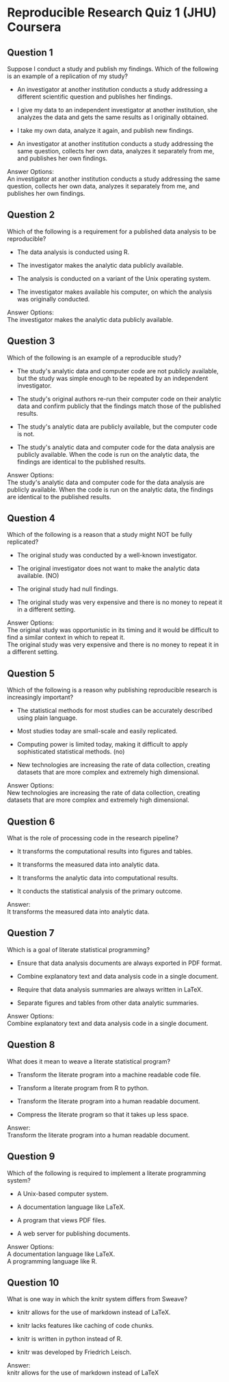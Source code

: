 # Reproducible Research Quiz 1 (JHU) Coursera

Question 1
----------
Suppose I conduct a study and publish my findings. Which of the following is an example of a replication of my study?

* An investigator at another institution conducts a study addressing a different scientific question and publishes her findings.

* I give my data to an independent investigator at another institution, she analyzes the data and gets the same results as I originally obtained. 

* I take my own data, analyze it again, and publish new findings.

* An investigator at another institution conducts a study addressing the same question, collects her own data, analyzes it separately from me, and publishes her own findings.

Answer Options: </br>
An investigator at another institution conducts a study addressing the same question, collects her own data, analyzes it separately from me, and publishes her own findings.

Question 2
----------
Which of the following is a requirement for a published data analysis to be reproducible?

* The data analysis is conducted using R.

* The investigator makes the analytic data publicly available.

* The analysis is conducted on a variant of the Unix operating system.

* The investigator makes available his computer, on which the analysis was originally conducted.

Answer Options: </br>
The investigator makes the analytic data publicly available.

Question 3
----------
Which of the following is an example of a reproducible study?

* The study's analytic data and computer code are not publicly available, but the study was simple enough to be repeated by an independent investigator.

* The study's original authors re-run their computer code on their analytic data and confirm publicly that the findings match those of the published results.

* The study's analytic data are publicly available, but the computer code is not.

* The study's analytic data and computer code for the data analysis are publicly available. When the code is run on the analytic data, the findings are identical to the published results.

Answer Options: </br>
The study's analytic data and computer code for the data analysis are publicly available. When the code is run on the analytic data, the findings are identical to the published results.

Question 4
----------
Which of the following is a reason that a study might NOT be fully replicated?

* The original study was conducted by a well-known investigator.

* The original investigator does not want to make the analytic data available. (NO)

* The original study had null findings.

* The original study was very expensive and there is no money to repeat it in a different setting.

Answer Options: </br>
The original study was opportunistic in its timing and it would be difficult to find a similar context in which to repeat
it. </br>
The original study was very expensive and there is no money to repeat it in a different setting.


Question 5
----------
Which of the following is a reason why publishing reproducible research is increasingly important?

* The statistical methods for most studies can be accurately described using plain language.

* Most studies today are small-scale and easily replicated.

* Computing power is limited today, making it difficult to apply sophisticated statistical methods. (no)

* New technologies are increasing the rate of data collection, creating datasets that are more complex and extremely high dimensional.

Answer Options: </br>
New technologies are increasing the rate of data collection, creating datasets that are more complex and extremely high dimensional.

Question 6
----------
What is the role of processing code in the research pipeline?

* It transforms the computational results into figures and tables.

* It transforms the measured data into analytic data.

* It transforms the analytic data into computational results.

* It conducts the statistical analysis of the primary outcome.

Answer: </br>
It transforms the measured data into analytic data.

Question 7
----------
Which is a goal of literate statistical programming?

* Ensure that data analysis documents are always exported in PDF format.

* Combine explanatory text and data analysis code in a single document.

* Require that data analysis summaries are always written in LaTeX.

* Separate figures and tables from other data analytic summaries.

Answer Options: </br>
Combine explanatory text and data analysis code in a single document.

Question 8
----------
What does it mean to weave a literate statistical program?

* Transform the literate program into a machine readable code file.

* Transform a literate program from R to python.

* Transform the literate program into a human readable document.

* Compress the literate program so that it takes up less space.

Answer: </br>
Transform the literate program into a human readable document.

Question 9
----------
Which of the following is required to implement a literate programming system?

* A Unix-based computer system.

* A documentation language like LaTeX.

* A program that views PDF files.

* A web server for publishing documents.

Answer Options: </br>
A documentation language like LaTeX. </br>
A programming language like R.

Question 10
----------
What is one way in which the knitr system differs from Sweave?

* knitr allows for the use of markdown instead of LaTeX.

* knitr lacks features like caching of code chunks.

* knitr is written in python instead of R.

* knitr was developed by Friedrich Leisch.

Answer: </br>
knitr allows for the use of markdown instead of LaTeX
